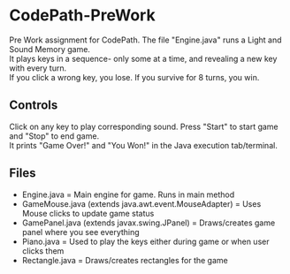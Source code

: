 # CodePath-PreWork
Pre Work assignment for CodePath. The file "Engine.java" runs a Light and Sound Memory game. <br />
It plays keys in a sequence- only some at a time, and revealing a new key with every turn. <br />
If you click a wrong key, you lose. If you survive for 8 turns, you win.

## Controls
Click on any key to play corresponding sound. Press "Start" to start game and "Stop" to end game. <br />
It prints "Game Over!" and "You Won!" in the Java execution tab/terminal.

## Files
* Engine.java = Main engine for game. Runs in main method
* GameMouse.java (extends java.awt.event.MouseAdapter) = Uses Mouse clicks to update game status
* GamePanel.java (extends javax.swing.JPanel) = Draws/creates game panel where you see everything
* Piano.java = Used to play the keys either during game or when user clicks them
* Rectangle.java = Draws/creates rectangles for the game
